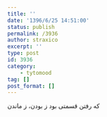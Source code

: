 ```yaml
---
title: ''
date: '1396/6/25 14:51:00'
status: publish
permalink: /3936
author: straxico
excerpt: ''
type: post
id: 3936
category:
    - tytomood
tag: []
post_format: []
---
```

که رفتن قسمتی بود ز بودن، ز ماندن